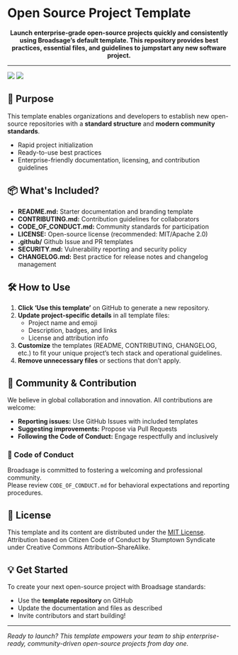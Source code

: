 <!--
SPDX-FileCopyrightText: Copyright (c) 2025 Broadsage

SPDX-License-Identifier: Apache-2.0
-->

# Open Source Project Template

<p align="center">
  <b>Launch enterprise-grade open-source projects quickly and consistently using Broadsage’s default template. This repository provides best practices, essential files, and guidelines to jumpstart any new software project.</b>
</p>

---
<a href="https://github.com/broadsage"><img src="https://img.shields.io/badge/github-explore_projects-36c7d0?style=for-the-badge" /></a>
<a href="mailto:contact@broadsage.com"><img src="https://img.shields.io/badge/contact-enterprise_inquiry-ff8a2c?style=for-the-badge" /></a>

## 🚀 Purpose

This template enables organizations and developers to establish new open-source repositories with a **standard structure** and **modern community standards**.

- Rapid project initialization
- Ready-to-use best practices
- Enterprise-friendly documentation, licensing, and contribution guidelines

## 📦 What's Included?

- **README.md:** Starter documentation and branding template
- **CONTRIBUTING.md:** Contribution guidelines for collaborators
- **CODE_OF_CONDUCT.md:** Community standards for participation
- **LICENSE:** Open-source license (recommended: MIT/Apache 2.0)
- **.github/** Github Issue and PR templates
- **SECURITY.md:** Vulnerability reporting and security policy
- **CHANGELOG.md:** Best practice for release notes and changelog management

## 🛠 How to Use

1. **Click ‘Use this template’** on GitHub to generate a new repository.
2. **Update project-specific details** in all template files:
   - Project name and emoji
   - Description, badges, and links
   - License and attribution info
3. **Customize** the templates (README, CONTRIBUTING, CHANGELOG, etc.) to fit your unique project’s tech stack and operational guidelines.
4. **Remove unnecessary files** or sections that don’t apply.

## 👥 Community & Contribution

We believe in global collaboration and innovation. All contributions are welcome:

- **Reporting issues:** Use GitHub Issues with included templates
- **Suggesting improvements:** Propose via Pull Requests
- **Following the Code of Conduct:** Engage respectfully and inclusively

### 📜 Code of Conduct

Broadsage is committed to fostering a welcoming and professional community.  
Please review `CODE_OF_CONDUCT.md` for behavioral expectations and reporting procedures.

## 📄 License

This template and its content are distributed under the [MIT License](LICENSE).  
Attribution based on Citizen Code of Conduct by Stumptown Syndicate under Creative Commons Attribution–ShareAlike.

## 💡 Get Started

To create your next open-source project with Broadsage standards:

- Use the **template repository** on GitHub
- Update the documentation and files as described
- Invite contributors and start building!

---
*Ready to launch? This template empowers your team to ship enterprise-ready, community-driven open-source projects from day one.*

